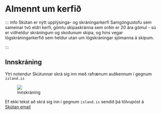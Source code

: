 # Almennt um kerfið

::: info Skútan
 er nýtt upplýsinga- og skráningarkerfi Samgöngustofu sem sameinar tvö eldri kerfi, gömlu skipaskránna sem orðin er 20 ára gömul - sú er viðheldur skráningum og skoðunum skipa, og hins vegar lögskráningarkerfið sem heldur utan um lögskráningar sjómanna á skipum.

<!-- Við sem höfum unnið að kerfinu undanfarin ár erum orðin mjög spennt fyrir því sem framundan er, því von okkar er að þetta viðamikla kerfi muni aðstoða okkur við alla framkvæmd skoðana og skráningu skipa í framtíðinni.

Við minnum á að kerfið er enn í þróun og spurningar og ábendingar vinsamlegast  sendar á skutan@samgongustofa.is.  -->
:::

## Innskráning

Ytri notendur Skútunnar skrá sig inn með rafrænum auðkennum í gegnum `island.is`

<figure>
  <img src='/almennt/images/innskra.png'>
  <figcaption>Innskráning</figcaption>
</figure> 

Ef ekki tekst að skrá sig inn í gegnum `island.is` sendið þá tölvupóst á [Skútan email](mailto:skutan@samgongustofa.is)


